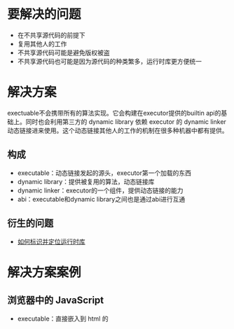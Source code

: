# 要解决的问题

* 在不共享源代码的前提下
* 复用其他人的工作
* 不共享源代码可能是避免版权被盗
* 不共享源代码也可能是因为源代码的种类繁多，运行时库更方便统一

# 解决方案

exectuable不会携带所有的算法实现。它会构建在executor提供的builtin api的基础上。同时也会利用第三方的 dynamic library 依赖 executor 的 dynamic linker 动态链接进来使用。这个动态链接其他人的工作的机制在很多种机器中都有提供。

## 构成

* executable：动态链接发起的源头，executor第一个加载的东西
* dynamic library：提供被复用的算法，动态链接库
* dynamic linker：executor的一个组件，提供动态链接的能力
* abi：executable和dynamic library之间也是通过abi进行互通

## 衍生的问题

* [如何标识并定位运行时库](/如何标识并定位运行时库.md)

# 解决方案案例

## 浏览器中的 JavaScript

* executable：直接嵌入到 html 的 <script> 标签的 JavaScript 代码
* dynamic library：由 html 文件的 <script src="x